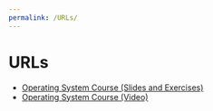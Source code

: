 ```yaml
---
permalink: /URLs/
---
```

<body>
  <h1> URLs </h1>
  <ul>
    <li> <a href="http://os.vlsm.org/"> Operating System Course (Slides and Exercises) </a> </li>
    <li> <a href="https://www.youtube.com/channel/UCi3sVI10RtRaVWuq1SOVaSg"> Operating System Course (Video) </a> </li>
  </ul>
</body>
